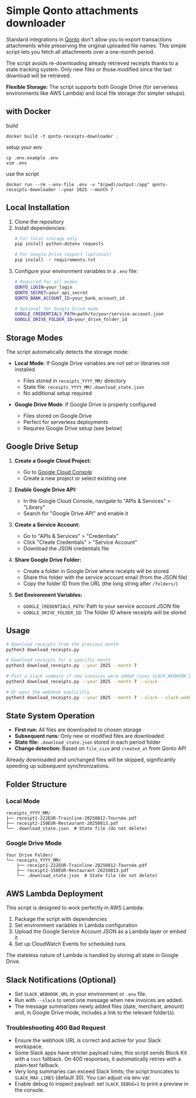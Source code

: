 # Simple Qonto attachments downloader

Standard integrations in [Qonto](https://www.qonto.com) don't allow you to export transactions attachments while preserving the original uploaded file names.
This simple script lets you fetch all attachments over a one-month period.

The script avoids re-downloading already retrieved receipts thanks to a state tracking system. Only new files or those modified since the last download will be retrieved.

**Flexible Storage:** The script supports both Google Drive (for serverless environments like AWS Lambda) and local file storage (for simpler setups).

## with Docker

build

```
docker build -t qonto-receipts-downloader .
```

setup your env

```
cp .env.example .env
vim .env
```

use the script

```
docker run --rm --env-file .env -v "$(pwd)/output:/app" qonto-receipts-downloader --year 2025 --month 7
```

## Local Installation

1. Clone the repository
2. Install dependencies:
   ```bash
   # For local storage only
   pip install python-dotenv requests
   
   # For Google Drive support (optional)
   pip install -r requirements.txt
   ```
3. Configure your environment variables in a `.env` file:
   ```bash
   # Required for all modes
   QONTO_LOGIN=your_login
   QONTO_SECRET=your_api_secret
   QONTO_BANK_ACCOUNT_ID=your_bank_account_id
   
   # Optional for Google Drive mode
   GOOGLE_CREDENTIALS_PATH=path/to/your/service-account.json
   GOOGLE_DRIVE_FOLDER_ID=your_drive_folder_id
   ```

## Storage Modes

The script automatically detects the storage mode:

- **Local Mode**: If Google Drive variables are not set or libraries not installed
  - Files stored in `receipts_YYYY_MM/` directory
  - State file: `receipts_YYYY_MM/.download_state.json`
  - No additional setup required

- **Google Drive Mode**: If Google Drive is properly configured
  - Files stored on Google Drive
  - Perfect for serverless deployments
  - Requires Google Drive setup (see below)

## Google Drive Setup

1. **Create a Google Cloud Project:**
   - Go to [Google Cloud Console](https://console.cloud.google.com/)
   - Create a new project or select existing one

2. **Enable Google Drive API:**
   - In the Google Cloud Console, navigate to "APIs & Services" > "Library"
   - Search for "Google Drive API" and enable it

3. **Create a Service Account:**
   - Go to "APIs & Services" > "Credentials"
   - Click "Create Credentials" > "Service Account"
   - Download the JSON credentials file

4. **Share Google Drive Folder:**
   - Create a folder in Google Drive where receipts will be stored
   - Share this folder with the service account email (from the JSON file)
   - Copy the folder ID from the URL (the long string after `/folders/`)

5. **Set Environment Variables:**
   - `GOOGLE_CREDENTIALS_PATH`: Path to your service account JSON file
   - `GOOGLE_DRIVE_FOLDER_ID`: The folder ID where receipts will be stored

## Usage

```bash
# Download receipts from the previous month
python3 download_receipts.py

# Download receipts for a specific month
python3 download_receipts.py --year 2025 --month 7

# Post a Slack summary if new invoices were added (uses SLACK_WEBHOOK_URL)
python3 download_receipts.py --year 2025 --month 7 --slack

# Or pass the webhook explicitly
python3 download_receipts.py --year 2025 --month 7 --slack --slack-webhook-url https://hooks.slack.com/services/XXX/YYY/ZZZ
```

## State System Operation

- **First run:** All files are downloaded to chosen storage
- **Subsequent runs:** Only new or modified files are downloaded
- **State file:** `.download_state.json` stored in each period folder
- **Change detection:** Based on `file_size` and `created_at` from Qonto API

Already downloaded and unchanged files will be skipped, significantly speeding up subsequent synchronizations.

## Folder Structure

### Local Mode
```
receipts_YYYY_MM/
├── receipt1-222EUR-Trainline-20250812-Tournée.pdf
├── receipt2-150EUR-Restaurant-20250813.pdf
└── .download_state.json  # State file (do not delete)
```

### Google Drive Mode
```
Your Drive Folder/
└── receipts_YYYY_MM/
    ├── receipt1-222EUR-Trainline-20250812-Tournée.pdf
    ├── receipt2-150EUR-Restaurant-20250813.pdf
    └── .download_state.json  # State file (do not delete)
```

## AWS Lambda Deployment

This script is designed to work perfectly in AWS Lambda:

1. Package the script with dependencies
2. Set environment variables in Lambda configuration
3. Upload the Google Service Account JSON as a Lambda layer or embed it
4. Set up CloudWatch Events for scheduled runs

The stateless nature of Lambda is handled by storing all state in Google Drive.

## Slack Notifications (Optional)

- Set `SLACK_WEBHOOK_URL` in your environment or `.env` file.
- Run with `--slack` to send one message when new invoices are added.
- The message summarizes newly added files (date, merchant, amount) and, in Google Drive mode, includes a link to the relevant folder(s).

### Troubleshooting 400 Bad Request

- Ensure the webhook URL is correct and active for your Slack workspace.
- Some Slack apps have stricter payload rules; this script sends Block Kit with a `text` fallback. On 400 responses, it automatically retries with a plain-text fallback.
- Very long summaries can exceed Slack limits; the script truncates to `SLACK_MAX_LINES` (default 30). You can adjust via env var.
- Enable debug to inspect payload: set `SLACK_DEBUG=1` to print a preview in the console.
